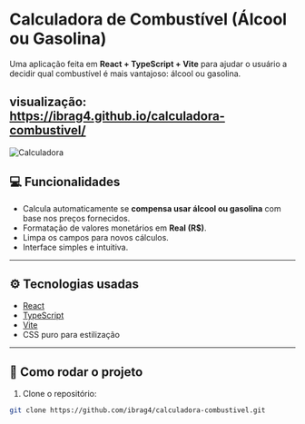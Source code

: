 # Calculadora de Combustível (Álcool ou Gasolina)

Uma aplicação feita em **React + TypeScript + Vite** para ajudar o usuário a decidir qual combustível é mais vantajoso: álcool ou gasolina.

visualização: https://ibrag4.github.io/calculadora-combustivel/
---

![Calculadora](assets/calculadora_combustivel_img.png)

## 💻 Funcionalidades

- Calcula automaticamente se **compensa usar álcool ou gasolina** com base nos preços fornecidos.
- Formatação de valores monetários em **Real (R$)**.
- Limpa os campos para novos cálculos.
- Interface simples e intuitiva.

---

## ⚙️ Tecnologias usadas

- [React](https://reactjs.org/)
- [TypeScript](https://www.typescriptlang.org/)
- [Vite](https://vitejs.dev/)
- CSS puro para estilização

---

## 🚀 Como rodar o projeto

1. Clone o repositório:

```bash
git clone https://github.com/ibrag4/calculadora-combustivel.git
